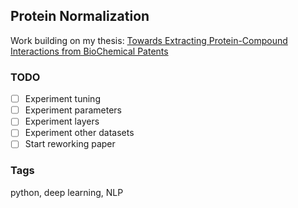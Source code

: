 ## Protein Normalization

Work building on my thesis: [Towards Extracting Protein-Compound Interactions from BioChemical Patents](https://escholarship.org/uc/item/6pz742g7)

### TODO

- [ ] Experiment tuning
- [ ] Experiment parameters
- [ ] Experiment layers
- [ ] Experiment other datasets
- [ ] Start reworking paper

### Tags

python, deep learning, NLP
